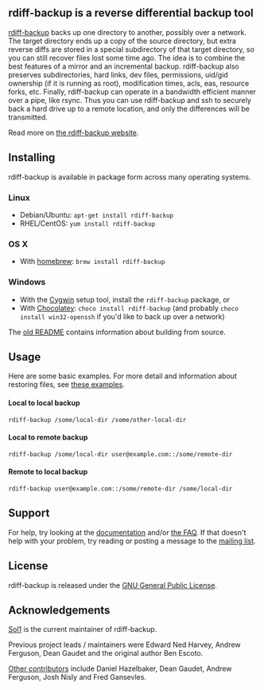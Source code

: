 ## rdiff-backup is a reverse differential backup tool

[rdiff-backup](http://www.nongnu.org/rdiff-backup/) backs up one directory to another, possibly over a network. The target directory ends up a copy of the source directory, but extra reverse diffs are stored in a special subdirectory of that target directory, so you can still recover files lost some time ago. The idea is to combine the best features of a mirror and an incremental backup. rdiff-backup also preserves subdirectories, hard links, dev files, permissions, uid/gid ownership (if it is running as root), modification times, acls, eas, resource forks, etc. Finally, rdiff-backup can operate in a bandwidth efficient manner over a pipe, like rsync. Thus you can use rdiff-backup and ssh to securely back a hard drive up to a remote location, and only the differences will be transmitted.

Read more on [the rdiff-backup website](http://www.nongnu.org/rdiff-backup/).

## Installing

rdiff-backup is available in package form across many operating systems.

### Linux

 * Debian/Ubuntu: `apt-get install rdiff-backup`
 * RHEL/CentOS: `yum install rdiff-backup`

### OS X

 * With [homebrew](http://brew.sh/): `brew install rdiff-backup`

### Windows

 * With the [Cygwin](https://cygwin.com/) setup tool, install the `rdiff-backup` package, or
 * With [Chocolatey](https://chocolatey.org/): `choco install rdiff-backup` (and probably `choco install win32-openssh` if you'd like to back up over a network)

The [old README](rdiff-backup/README) contains information about building from source.

## Usage

Here are some basic examples. For more detail and information about restoring files, see [these examples](http://www.nongnu.org/rdiff-backup/examples.html).

#### Local to local backup

`rdiff-backup /some/local-dir /some/other-local-dir`

#### Local to remote backup

`rdiff-backup /some/local-dir user@example.com::/some/remote-dir`

#### Remote to local backup

`rdiff-backup user@example.com::/some/remote-dir /some/local-dir`

## Support

For help, try looking at the [documentation](http://www.nongnu.org/rdiff-backup/docs.html) and/or [the FAQ](http://www.nongnu.org/rdiff-backup/FAQ.html). If that doesn't help with your problem, try reading or posting a message to the [mailing list](http://www.nongnu.org/rdiff-backup/savannah.html#mailing_list).

## License

rdiff-backup is released under the [GNU General Public License](rdiff-backup/COPYING).

## Acknowledgements

[Sol1](http://sol1.com.au) is the current maintainer of rdiff-backup.

Previous project leads / maintainers were Edward Ned Harvey, Andrew Ferguson, Dean Gaudet and the original author Ben Escoto.

[Other contributors](http://www.nongnu.org/rdiff-backup/acknowledgments.html) include Daniel Hazelbaker, Dean Gaudet, Andrew Ferguson, Josh Nisly and Fred Gansevles.
